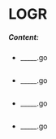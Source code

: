 # LOGR

##### Content:

* _____.go
  ```go

  ```

* _____.go
  ```go
  
  ```

* _____.go
  ```go
  
  ```

* _____.go
  ```go
  
  ```
